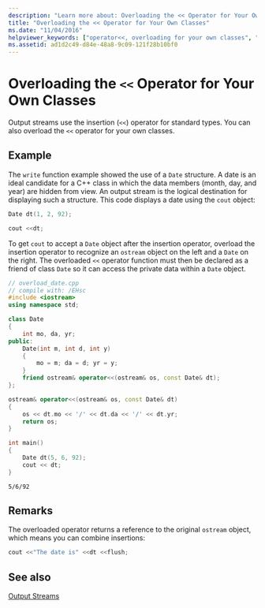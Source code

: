 ```yaml
---
description: "Learn more about: Overloading the << Operator for Your Own Classes"
title: "Overloading the << Operator for Your Own Classes"
ms.date: "11/04/2016"
helpviewer_keywords: ["operator<<, overloading for your own classes", "operator <<, overloading for your own classes"]
ms.assetid: ad1d2c49-d84e-48a8-9c09-121f28b10bf0
---
```

# Overloading the `<<` Operator for Your Own Classes

Output streams use the insertion (`<<`) operator for standard types. You can also overload the `<<` operator for your own classes.

## Example

The `write` function example showed the use of a `Date` structure. A date is an ideal candidate for a C++ class in which the data members (month, day, and year) are hidden from view. An output stream is the logical destination for displaying such a structure. This code displays a date using the `cout` object:

```cpp
Date dt(1, 2, 92);

cout <<dt;
```

To get `cout` to accept a `Date` object after the insertion operator, overload the insertion operator to recognize an `ostream` object on the left and a `Date` on the right. The overloaded `<<` operator function must then be declared as a friend of class `Date` so it can access the private data within a `Date` object.

```cpp
// overload_date.cpp
// compile with: /EHsc
#include <iostream>
using namespace std;

class Date
{
    int mo, da, yr;
public:
    Date(int m, int d, int y)
    {
        mo = m; da = d; yr = y;
    }
    friend ostream& operator<<(ostream& os, const Date& dt);
};

ostream& operator<<(ostream& os, const Date& dt)
{
    os << dt.mo << '/' << dt.da << '/' << dt.yr;
    return os;
}

int main()
{
    Date dt(5, 6, 92);
    cout << dt;
}
```

```Output
5/6/92
```

## Remarks

The overloaded operator returns a reference to the original `ostream` object, which means you can combine insertions:

```cpp
cout <<"The date is" <<dt <<flush;
```

## See also

[Output Streams](../standard-library/output-streams.md)
